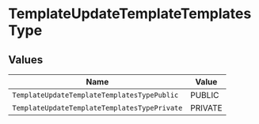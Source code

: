 # TemplateUpdateTemplateTemplatesType


## Values

| Name                                         | Value                                        |
| -------------------------------------------- | -------------------------------------------- |
| `TemplateUpdateTemplateTemplatesTypePublic`  | PUBLIC                                       |
| `TemplateUpdateTemplateTemplatesTypePrivate` | PRIVATE                                      |